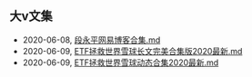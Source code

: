 ## 大v文集
* 2020-06-08, [段永平网易博客合集.md](../posts/段永平网易博客合集.md)
* 2020-06-09, [ETF拯救世界雪球长文完美合集版2020最新.md](../posts/ETF拯救世界雪球长文完美合集版2020最新.md)
* 2020-06-09, [ETF拯救世界雪球动态合集2020最新.md](../posts/ETF拯救世界雪球动态合集2020最新.md)